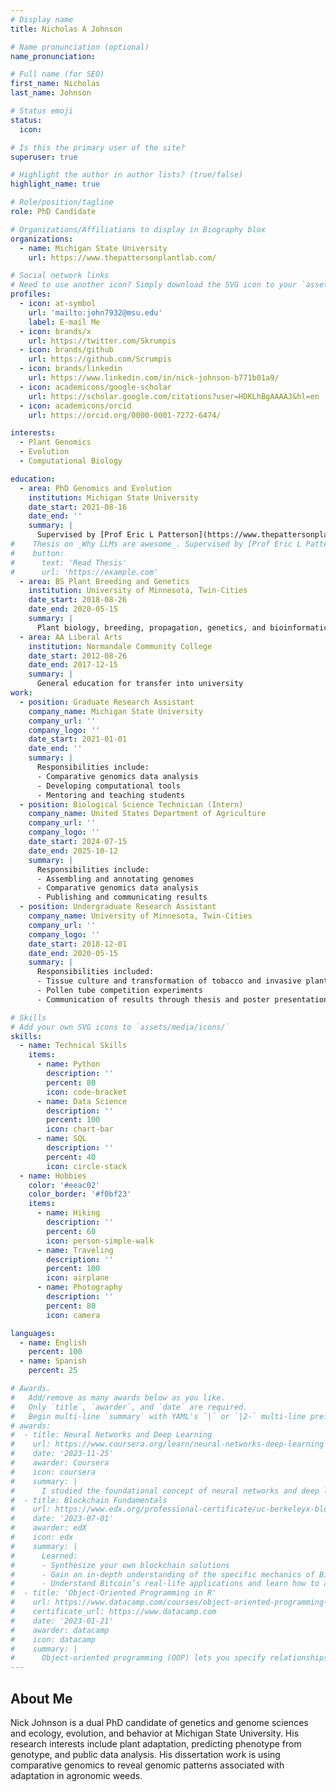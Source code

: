 ```yaml
---
# Display name
title: Nicholas A Johnson

# Name pronunciation (optional)
name_pronunciation:

# Full name (for SEO)
first_name: Nicholas
last_name: Johnson

# Status emoji
status:
  icon:

# Is this the primary user of the site?
superuser: true

# Highlight the author in author lists? (true/false)
highlight_name: true

# Role/position/tagline
role: PhD Candidate

# Organizations/Affiliations to display in Biography blox
organizations:
  - name: Michigan State University
    url: https://www.thepattersonplantlab.com/

# Social network links
# Need to use another icon? Simply download the SVG icon to your `assets/media/icons/` folder.
profiles:
  - icon: at-symbol
    url: 'mailto:john7932@msu.edu'
    label: E-mail Me
  - icon: brands/x
    url: https://twitter.com/Skrumpis
  - icon: brands/github
    url: https://github.com/Scrumpis
  - icon: brands/linkedin
    url: https://www.linkedin.com/in/nick-johnson-b771b01a9/
  - icon: academicons/google-scholar
    url: https://scholar.google.com/citations?user=HDKLhBgAAAAJ&hl=en
  - icon: academicons/orcid
    url: https://orcid.org/0000-0001-7272-6474/

interests:
  - Plant Genomics
  - Evolution
  - Computational Biology

education:
  - area: PhD Genomics and Evolution
    institution: Michigan State University
    date_start: 2021-08-16
    date_end: ''
    summary: |
      Supervised by [Prof Eric L Patterson](https://www.thepattersonplantlab.com). Plant genomics, evolution, and computational biology
#    Thesis on _Why LLMs are awesome_. Supervised by [Prof Eric L Patterson](https://www.thepattersonplantlab.com). Presented papers at 5 IEEE conferences with the contributions being published in 2 Springer journals.
#    button:
#      text: 'Read Thesis'
#      url: 'https://example.com'
  - area: BS Plant Breeding and Genetics
    institution: University of Minnesota, Twin-Cities
    date_start: 2018-08-26
    date_end: 2020-05-15
    summary: |
      Plant biology, breeding, propagation, genetics, and bioinformatics
  - area: AA Liberal Arts
    institution: Normandale Community College
    date_start: 2012-08-26
    date_end: 2017-12-15
    summary: |
      General education for transfer into university
work:
  - position: Graduate Research Assistant
    company_name: Michigan State University
    company_url: ''
    company_logo: ''
    date_start: 2021-01-01
    date_end: ''
    summary: |
      Responsibilities include:
      - Comparative genomics data analysis
      - Developing computational tools
      - Mentoring and teaching students
  - position: Biological Science Technician (Intern)
    company_name: United States Department of Agriculture
    company_url: ''
    company_logo: ''
    date_start: 2024-07-15
    date_end: 2025-10-12
    summary: |
      Responsibilities include:
      - Assembling and annotating genomes
      - Comparative genomics data analysis
      - Publishing and communicating results
  - position: Undergraduate Research Assistant
    company_name: University of Minnesota, Twin-Cities
    company_url: ''
    company_logo: ''
    date_start: 2018-12-01
    date_end: 2020-05-15
    summary: |
      Responsibilities included:
      - Tissue culture and transformation of tobacco and invasive plants
      - Pollen tube competition experiments
      - Communication of results through thesis and poster presentations

# Skills
# Add your own SVG icons to `assets/media/icons/`
skills:
  - name: Technical Skills
    items:
      - name: Python
        description: ''
        percent: 80
        icon: code-bracket
      - name: Data Science
        description: ''
        percent: 100
        icon: chart-bar
      - name: SQL
        description: ''
        percent: 40
        icon: circle-stack
  - name: Hobbies
    color: '#eeac02'
    color_border: '#f0bf23'
    items:
      - name: Hiking
        description: ''
        percent: 60
        icon: person-simple-walk
      - name: Traveling
        description: ''
        percent: 100
        icon: airplane
      - name: Photography
        description: ''
        percent: 80
        icon: camera

languages:
  - name: English
    percent: 100
  - name: Spanish
    percent: 25

# Awards.
#   Add/remove as many awards below as you like.
#   Only `title`, `awarder`, and `date` are required.
#   Begin multi-line `summary` with YAML's `|` or `|2-` multi-line prefix and indent 2 spaces below.
# awards:
#  - title: Neural Networks and Deep Learning
#    url: https://www.coursera.org/learn/neural-networks-deep-learning
#    date: '2023-11-25'
#    awarder: Coursera
#    icon: coursera
#    summary: |
#      I studied the foundational concept of neural networks and deep learning. By the end, I was familiar with the significant technological trends driving the rise of deep learning; #build, train, and apply fully connected deep neural networks; implement efficient (vectorized) neural networks; identify key parameters in a neural network’s architecture; and apply deep #learning to your own applications.
#  - title: Blockchain Fundamentals
#    url: https://www.edx.org/professional-certificate/uc-berkeleyx-blockchain-fundamentals
#    date: '2023-07-01'
#    awarder: edX
#    icon: edx
#    summary: |
#      Learned:
#      - Synthesize your own blockchain solutions
#      - Gain an in-depth understanding of the specific mechanics of Bitcoin
#      - Understand Bitcoin’s real-life applications and learn how to attack and destroy Bitcoin, Ethereum, smart contracts and Dapps, and alternatives to Bitcoin’s Proof-of-Work consensus algorithm
#  - title: 'Object-Oriented Programming in R'
#    url: https://www.datacamp.com/courses/object-oriented-programming-with-s3-and-r6-in-r
#    certificate_url: https://www.datacamp.com
#    date: '2023-01-21'
#    awarder: datacamp
#    icon: datacamp
#    summary: |
#      Object-oriented programming (OOP) lets you specify relationships between functions and the objects that they can act on, helping you manage complexity in your code. This is an intermediate level course, providing an introduction to OOP, using the S3 and R6 systems. S3 is a great day-to-day R programming tool that simplifies some of the functions that you write. R6 is especially useful for industry-specific analyses, working with web APIs, and building GUIs.
---
```


## About Me

Nick Johnson is a dual PhD candidate of genetics and genome sciences and ecology, evolution, and behavior at Michigan State University. His research interests include plant adaptation, predicting phenotype from genotype, and public data analysis. His dissertation work is using comparative genomics to reveal genomic patterns associated with adaptation in agronomic weeds.
